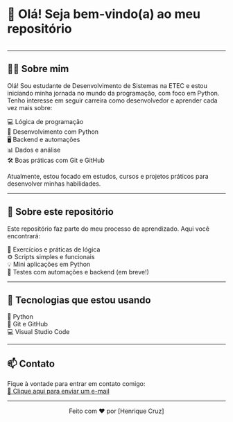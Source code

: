 # 👋 Olá! Seja bem-vindo(a) ao meu repositório

<p align="center">
  <img https://media0.giphy.com/media/v1.Y2lkPTc5MGI3NjExNnN5bWJncWRyeXJ6amxnNmlqdTM4MDRpOWh1N3Y2Z2hlczJ5cWQ4OCZlcD12MV9pbnRlcm5hbF9naWZfYnlfaWQmY3Q9Zw/Rpl1sod1vCXK0L2SUN/giphy.gif />
</p>

---

## 👨‍💻 Sobre mim

Olá! Sou estudante de Desenvolvimento de Sistemas na ETEC e estou iniciando minha jornada no mundo da programação, com foco em Python.  
Tenho interesse em seguir carreira como desenvolvedor e aprender cada vez mais sobre:

💻 Lógica de programação  
🐍 Desenvolvimento com Python  
🖥️ Backend e automações  
📊 Dados e análise  
🛠️ Boas práticas com Git e GitHub  

Atualmente, estou focado em estudos, cursos e projetos práticos para desenvolver minhas habilidades.

---

## 📂 Sobre este repositório

Este repositório faz parte do meu processo de aprendizado. Aqui você encontrará:

🧠 Exercícios e práticas de lógica  
⚙️ Scripts simples e funcionais  
💡 Mini aplicações em Python  
🔁 Testes com automações e backend (em breve!)

---

## 🚀 Tecnologias que estou usando

🐍 Python  
🔧 Git e GitHub  
💻 Visual Studio Code  

---

## 📫 Contato

Fique à vontade para entrar em contato comigo:  
[📧 Clique aqui para enviar um e-mail](cruzhenrique263@gmail.com)

---

<p align="center">Feito com ❤️ por [Henrique Cruz]</p>

